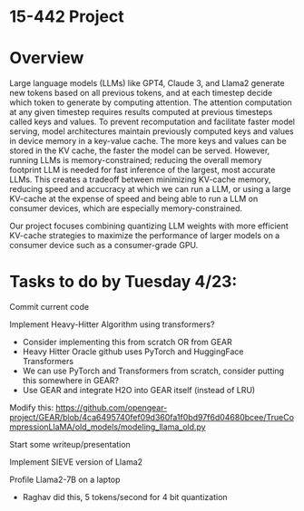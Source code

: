 # 15-442 Project

# Overview

Large language models (LLMs) like GPT4, Claude 3, and Llama2 generate new tokens based on all previous tokens, and at each timestep decide which token to generate by computing attention. The attention computation at any given timestep requires results computed at previous timesteps called keys and values. To prevent recomputation and facilitate faster model serving, model architectures maintain previously computed keys and values in device memory in a key-value cache. The more keys and values can be stored in the KV cache, the faster the model can be served.  However, running LLMs is memory-constrained; reducing the overall memory footprint LLM is needed for fast inference of the largest, most accurate LLMs.  This creates a tradeoff between minimizing KV-cache memory, reducing speed and accucracy at which we can run a LLM, or using a large KV-cache at the expense of speed and being able to run a LLM on consumer devices, which are especially memory-constrained.  

Our project focuses combining quantizing LLM weights with more efficient KV-cache strategies to maximize the performance of larger models on a consumer device such as a consumer-grade GPU.

# Tasks to do by Tuesday 4/23:

Commit current code

Implement Heavy-Hitter Algorithm using transformers?
- Consider implementing this from scratch OR from GEAR
- Heavy Hitter Oracle github uses PyTorch and HuggingFace Transformers
- We can use PyTorch and Transformers from scratch, consider putting this somewhere in GEAR?
- Use GEAR and integrate H2O into GEAR itself (instead of LRU)

Modify this: 
https://github.com/opengear-project/GEAR/blob/4ca6495740fef09d360fa1f0bd97f6d04680bcee/TrueCompressionLlaMA/old_models/modeling_llama_old.py 

Start some writeup/presentation

Implement SIEVE version of Llama2

Profile Llama2-7B on a laptop
- Raghav did this, 5 tokens/second for 4 bit quantization

